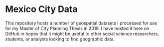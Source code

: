 # Mexico City Data

This repository hosts a number of geospatial datasets I processed for use for my Master of City Planning Thesis in 2019. I have hosted it here on GitHub in hopes that it might be useful to other social science researchers, students, or analysts looking to find geographic data. 

